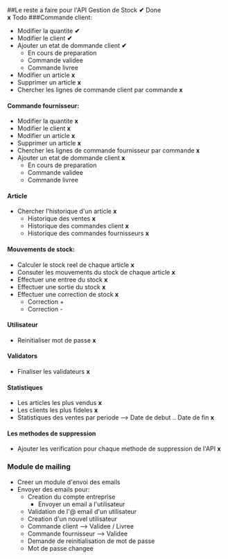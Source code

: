 ##Le reste a faire pour l'API Gestion de Stock
**️✔** Done  
**x** Todo
###Commande client: 
* Modifier la quantite **️✔**
* Modifier le client **️✔**
* Ajouter un etat de dommande client **️✔**
    * En cours de preparation
    * Commande validee
    * Commande livree
* Modifier un article **x**
* Supprimer un article **x**
* Chercher les lignes de commande client par commande **x**

#### Commande fournisseur:
* Modifier la quantite **x**
* Modifier le client **x**
* Modifier un article **x**
* Supprimer un article **x**
* Chercher les lignes de commande fournisseur par commande **x**
* Ajouter un etat de dommande client **x**
    * En cours de preparation
    * Commande validee
    * Commande livree

#### Article
* Chercher l'historique d'un article **x**
    * Historique des ventes **x**
    * Historique des commandes client **x**
    * Historique des commandes fournisseurs **x**

#### Mouvements de stock:
* Calculer le stock reel de chaque article **x**
* Consuter les mouvements du stock de chaque article **x**
* Effectuer une entree du stock **x**
* Effectuer une sortie du stock **x**
* Effectuer une correction de stock **x**
    * Correction +
    * Correction -
    
#### Utilisateur
* Reinitialiser mot de passe **x**

#### Validators
* Finaliser les validateurs **x**

#### Statistiques
* Les articles les plus vendus **x**
* Les clients les plus fideles **x**
* Statistiques des ventes par periode --> Date de debut .. Date de fin **x**

#### Les methodes de suppression
* Ajouter les verification pour chaque methode de suppression de l'API **x**

### Module de mailing
* Creer un module d'envoi des emails
* Envoyer des emails pour:
    * Creation du compte entreprise
        * Envoyer un email a l'utilisateur
    * Validation de l'@ email d'un utilisateur 
    * Creation d'un nouvel utilisateur
    * Commande client --> Validee / Livree
    * Commande fournisseur --> Validee
    * Demande de reinitialisation de mot de passe
    * Mot de passe changee
